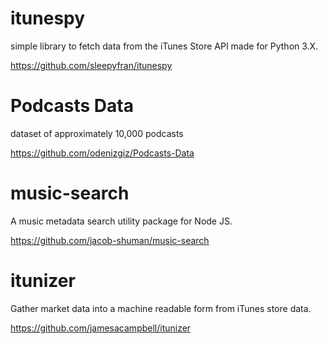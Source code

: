 # itunespy
simple library to fetch data from the iTunes Store API made for Python 3.X.

https://github.com/sleepyfran/itunespy


# Podcasts Data
dataset of approximately 10,000 podcasts

https://github.com/odenizgiz/Podcasts-Data


# music-search
A music metadata search utility package for Node JS.

https://github.com/jacob-shuman/music-search


# itunizer
Gather market data into a machine readable form from iTunes store data.

https://github.com/jamesacampbell/itunizer



